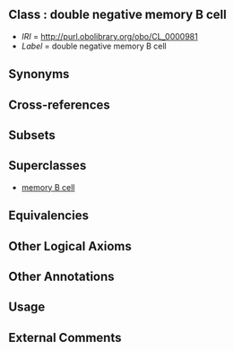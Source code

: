 
## Class : double negative memory B cell

 * *IRI* = http://purl.obolibrary.org/obo/CL_0000981
 * *Label* = double negative memory B cell

## Synonyms


## Cross-references


## Subsets


## Superclasses

 * [memory B cell](../../CL/87/CL_0000787.md)

## Equivalencies


## Other Logical Axioms


## Other Annotations


## Usage


## External Comments

